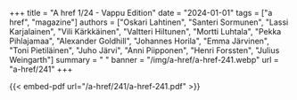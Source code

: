 +++
title = "A href 1/24 - Vappu Edition"
date = "2024-01-01"
tags = ["a href", "magazine"]
authors = ["Oskari Lahtinen", "Santeri Sormunen", "Lassi Karjalainen", "Vili Kärkkäinen", "Valtteri Hiltunen", "Mortti Luhtala", "Pekka Pihlajamaa", "Alexander Goldhill", "Johannes Horila", "Emma Järvinen", "Toni Pietiläinen", "Juho Järvi", "Anni Piipponen", "Henri Forssten", "Julius Weingarth"]
summary = " "
banner = "/img/a-href/a-href-241.webp"
url = "a-href/241"
+++

{{< embed-pdf url="/a-href/241/a-href-241.pdf" >}}
